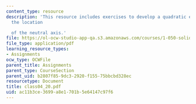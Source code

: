 ```yaml
---
content_type: resource
description: 'This resource includes exercises to develop a quadratic equation for
  the location

  of the neutral axis.'
file: https://ol-ocw-studio-app-qa.s3.amazonaws.com/courses/1-050-solid-mechanics-fall-2004/ac11b3ce3699a8e1701b5e64147c97f6_class04_20.pdf
file_type: application/pdf
learning_resource_types:
- Assignments
ocw_type: OCWFile
parent_title: Assignments
parent_type: CourseSection
parent_uid: b2807f85-9dc3-2920-f155-75bbcbd328ec
resourcetype: Document
title: class04_20.pdf
uid: ac11b3ce-3699-a8e1-701b-5e64147c97f6
---
```


